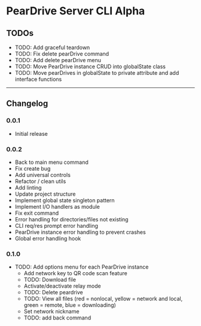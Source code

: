 # PearDrive Server CLI Alpha

## TODOs

- TODO: Add graceful teardown
- TODO: Fix delete pearDrive command
- TODO: Add delete pearDrive menu
- TODO: Move PearDrive instance CRUD into globalState class
- TODO: Move pearDrives in globalState to private attribute and add interface
  functions

---

## Changelog

### 0.0.1

- Initial release

### 0.0.2

- Back to main menu command
- Fix create bug
- Add universal controls
- Refactor / clean utils
- Add linting
- Update project structure
- Implement global state singleton pattern
- Implement I/O handlers as module
- Fix exit command
- Error handling for directories/files not existing
- CLI req/res prompt error handling
- PearDrive instance error handling to prevent crashes
- Global error handling hook

### 0.1.0

- TODO: Add options menu for each PearDrive instance
  - Add network key to QR code scan feature
  - TODO: Download file
  - Activate/deactivate relay mode
  - TODO: Delete peardrive
  - TODO: View all files (red = nonlocal, yellow = network and local,
    green = remote, blue = downloading)
  - Set network nickname
  - TODO: add back command
